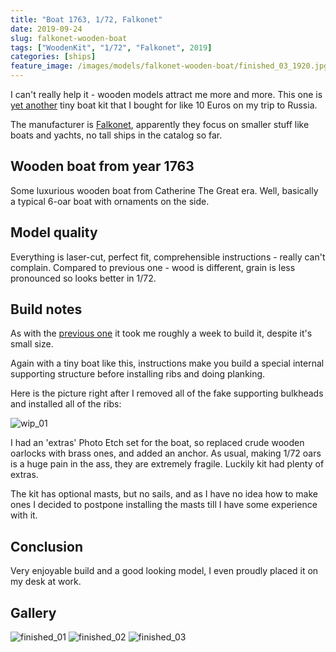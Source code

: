 ```yaml
---
title: "Boat 1763, 1/72, Falkonet"
date: 2019-09-24
slug: falkonet-wooden-boat
tags: ["WoodenKit", "1/72", "Falkonet", 2019]
categories: [ships]
feature_image: /images/models/falkonet-wooden-boat/finished_03_1920.jpg
---
```


I can't really help it - wooden models attract me more and more.
This one is [yet another](/models/mk-launch) tiny boat kit that I
bought for like 10 Euros on my trip to Russia.

The manufacturer is [Falkonet](http://falkonet.ru), apparently they focus on smaller stuff like boats and yachts,
no tall ships in the catalog so far.

## Wooden boat from year 1763
Some luxurious wooden boat from Catherine The Great era.
Well, basically a typical 6-oar boat with ornaments on the side.

## Model quality
Everything is laser-cut, perfect fit, comprehensible instructions - really can't complain.
Compared to previous one - wood is different, grain is less pronounced so looks better in 1/72.

## Build notes
As with the [previous one](/models/mk-launch) it took me roughly a week to build it, despite it's small size.

Again with a tiny boat like this, instructions make you build a special internal supporting structure before installing ribs and doing planking.

Here is the picture right after I removed all of the fake supporting bulkheads and installed all of the ribs:

![wip_01](/images/models/falkonet-wooden-boat/wip_01_1920.jpg)

I had an 'extras' Photo Etch set for the boat, so replaced crude wooden oarlocks with brass ones, and added an anchor.
As usual, making 1/72 oars is a huge pain in the ass, they are extremely fragile. Luckily kit had plenty of extras.

The kit has optional masts, but no sails, and as I have no idea how to make ones
I decided to postpone installing the masts till I have some experience with it.

## Conclusion
Very enjoyable build and a good looking model, I even proudly placed it on my desk at work.

## Gallery

![finished_01](/images/models/falkonet-wooden-boat/finished_01_1920.jpg)
![finished_02](/images/models/falkonet-wooden-boat/finished_02_1920.jpg)
![finished_03](/images/models/falkonet-wooden-boat/finished_03_1920.jpg)

